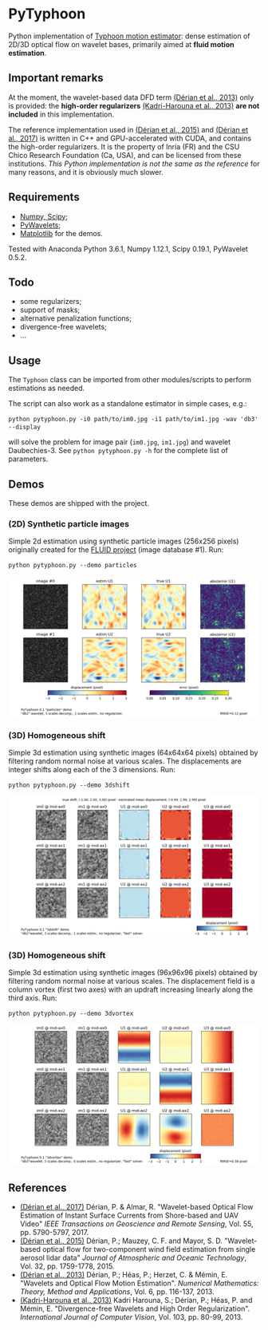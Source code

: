 # PyTyphoon
Python implementation of [Typhoon motion estimator](http://www.pierrederian.net/typhoon.html): dense estimation of 2D/3D optical flow on wavelet bases, primarily aimed at **fluid motion estimation**.

## Important remarks
At the moment, the wavelet-based data DFD term [(D&eacute;rian et al., 2013)] only is provided: the **high-order regularizers** [(Kadri-Harouna et al., 2013)] **are not included** in this implementation.

The reference implementation used in [(D&eacute;rian et al., 2015)] and [(D&eacute;rian et al., 2017)] is written in C++ and GPU-accelerated with CUDA, and contains the high-order regularizers. It is the property of Inria (FR) and the CSU Chico Research
Foundation (Ca, USA), and can be licensed from these institutions.
*This Python implementation is not the same as the
reference* for many reasons, and it is obviously much slower.

## Requirements
- [Numpy, Scipy](https://scipy.org/);
- [PyWavelets](https://github.com/PyWavelets/pywt);
- [Matplotlib](https://matplotlib.org/) for the demos.

Tested with Anaconda Python 3.6.1, Numpy 1.12.1, Scipy 0.19.1, PyWavelet 0.5.2.

## Todo
- some regularizers;
- support of masks;
- alternative penalization functions;
- divergence-free wavelets;
- ...

## Usage
The `Typhoon` class can be imported from other modules/scripts to perform estimations as needed.

The script can also work as a standalone estimator in simple cases, e.g.:
```
python pytyphoon.py -i0 path/to/im0.jpg -i1 path/to/im1.jpg -wav 'db3' --display
```
will solve the problem for image pair (`im0.jpg`, `im1.jpg`) and wavelet Daubechies-3.
See `python pytyphoon.py -h` for the complete list of parameters.

## Demos

These demos are shipped with the project.

### (2D) Synthetic particle images
Simple 2d estimation using synthetic particle images (256x256 pixels) originally created for the [FLUID project](http://fluid.irisa.fr/data-eng.htm) (image database #1). Run:
```
python pytyphoon.py --demo particles
```
![Particle results](demo/demo_particles.png)

### (3D) Homogeneous shift
Simple 3d estimation using synthetic images (64x64x64 pixels) obtained by filtering random normal noise at various scales. The displacements are integer shifts along each of the 3 dimensions. Run:
```
python pytyphoon.py --demo 3dshift
```
![3dshift results](demo/demo_3dshift.png)

### (3D) Homogeneous shift
Simple 3d estimation using synthetic images (96x96x96 pixels) obtained by filtering random normal noise at various scales. The displacement field is a column vortex (first two axes) with an updraft increasing linearly along the third axis. Run:
```
python pytyphoon.py --demo 3dvortex
```
![3dshift results](demo/demo_3dvortex.png)

## References
- [(D&eacute;rian et al., 2017)]
    D&eacute;rian, P. & Almar, R.
    "Wavelet-based Optical Flow Estimation of Instant Surface Currents from Shore-based and UAV Video"
    _IEEE Transactions on Geoscience and Remote Sensing_, Vol. 55, pp. 5790-5797, 2017.
- [(D&eacute;rian et al., 2015)]
     D&eacute;rian, P.; Mauzey, C. F. and Mayor, S. D.
    "Wavelet-based optical flow for two-component wind field estimation from single aerosol lidar data"
    _Journal of Atmospheric and Oceanic Technology_, Vol. 32, pp. 1759-1778, 2015.
- [(D&eacute;rian et al., 2013)]
    D&eacute;rian, P.; H&eacute;as, P.; Herzet, C. & M&eacute;min, E.
    "Wavelets and Optical Flow Motion Estimation".
    _Numerical Mathematics: Theory, Method and Applications_, Vol. 6, pp. 116-137, 2013.
- [(Kadri-Harouna et al., 2013)] Kadri Harouna, S.; D&eacute;rian, P.; H&eacute;as, P. and     M&eacute;min, E.
   "Divergence-free Wavelets and High Order Regularization".
   _International Journal of Computer Vision_, Vol. 103, pp. 80-99, 2013.

[(D&eacute;rian et al., 2017)]: http://ieeexplore.ieee.org/stamp/stamp.jsp?tp=&arnumber=7964775&isnumber=8049540
[(D&eacute;rian et al., 2015)]: http://journals.ametsoc.org/doi/abs/10.1175/JTECH-D-15-0010.1
[(D&eacute;rian et al., 2013)]: https://www.cambridge.org/core/journals/numerical-mathematics-theory-methods-and-applications/article/wavelets-and-optical-flow-motion-estimation/2A9D13B316F000F0530AD42621B42FFD
[(Kadri-Harouna et al., 2013)]: https://link.springer.com/article/10.1007/s11263-012-0595-7
